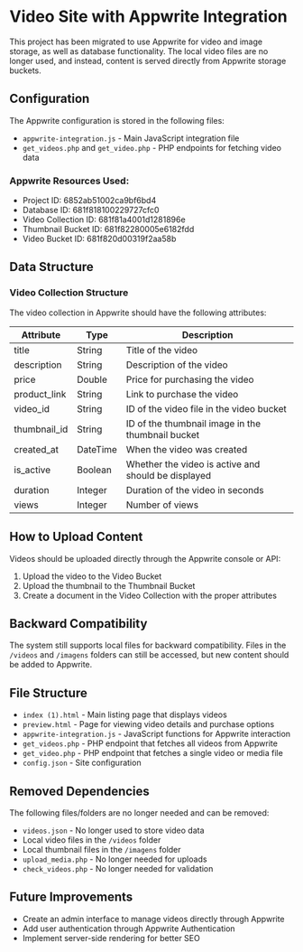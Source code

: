 # Video Site with Appwrite Integration

This project has been migrated to use Appwrite for video and image storage, as well as database functionality. The local video files are no longer used, and instead, content is served directly from Appwrite storage buckets.

## Configuration

The Appwrite configuration is stored in the following files:
- `appwrite-integration.js` - Main JavaScript integration file
- `get_videos.php` and `get_video.php` - PHP endpoints for fetching video data

### Appwrite Resources Used:
- Project ID: 6852ab51002ca9bf6bd4
- Database ID: 681f818100229727cfc0
- Video Collection ID: 681f81a4001d1281896e
- Thumbnail Bucket ID: 681f82280005e6182fdd
- Video Bucket ID: 681f820d00319f2aa58b

## Data Structure

### Video Collection Structure
The video collection in Appwrite should have the following attributes:

| Attribute | Type | Description |
|-----------|------|-------------|
| title | String | Title of the video |
| description | String | Description of the video |
| price | Double | Price for purchasing the video |
| product_link | String | Link to purchase the video |
| video_id | String | ID of the video file in the video bucket |
| thumbnail_id | String | ID of the thumbnail image in the thumbnail bucket |
| created_at | DateTime | When the video was created |
| is_active | Boolean | Whether the video is active and should be displayed |
| duration | Integer | Duration of the video in seconds |
| views | Integer | Number of views |

## How to Upload Content

Videos should be uploaded directly through the Appwrite console or API:

1. Upload the video to the Video Bucket
2. Upload the thumbnail to the Thumbnail Bucket
3. Create a document in the Video Collection with the proper attributes

## Backward Compatibility

The system still supports local files for backward compatibility. Files in the `/videos` and `/imagens` folders can still be accessed, but new content should be added to Appwrite.

## File Structure

- `index (1).html` - Main listing page that displays videos
- `preview.html` - Page for viewing video details and purchase options
- `appwrite-integration.js` - JavaScript functions for Appwrite interaction
- `get_videos.php` - PHP endpoint that fetches all videos from Appwrite
- `get_video.php` - PHP endpoint that fetches a single video or media file
- `config.json` - Site configuration

## Removed Dependencies

The following files/folders are no longer needed and can be removed:
- `videos.json` - No longer used to store video data
- Local video files in the `/videos` folder
- Local thumbnail files in the `/imagens` folder
- `upload_media.php` - No longer needed for uploads
- `check_videos.php` - No longer needed for validation

## Future Improvements

- Create an admin interface to manage videos directly through Appwrite
- Add user authentication through Appwrite Authentication
- Implement server-side rendering for better SEO 